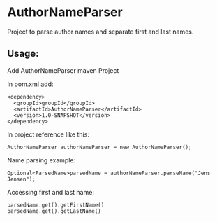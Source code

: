 # AuthorNameParser

Project to parse author names and separate first and last names.

## Usage:

Add AuthorNameParser maven Project

In pom.xml add:
```
<dependency>
  <groupId>groupId</groupId>
  <artifactId>AuthorNameParser</artifactId>
  <version>1.0-SNAPSHOT</version>
</dependency>
```

In project reference like this:
```
AuthorNameParser authorNameParser = new AuthorNameParser();
```

Name parsing example:
```
Optional<ParsedName>parsedName = authorNameParser.parseName("Jens Jensen");
```

Accessing first and last name:
```
parsedName.get().getFirstName()
parsedName.get().getLastName()
```
